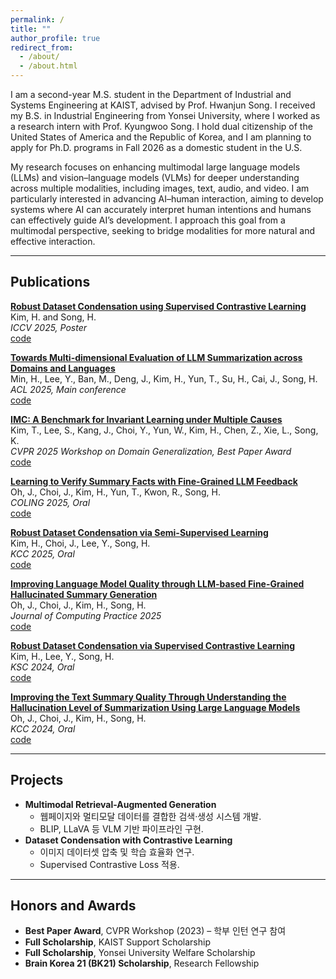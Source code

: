 ```yaml
---
permalink: /
title: ""
author_profile: true
redirect_from: 
  - /about/
  - /about.html
---
```


I am a second-year M.S. student in the Department of Industrial and Systems Engineering at KAIST, advised by Prof. Hwanjun Song. I received my B.S. in Industrial Engineering from Yonsei University, where I worked as a research intern with Prof. Kyungwoo Song. I hold dual citizenship of the United States of America and the Republic of Korea, and I am planning to apply for Ph.D. programs in Fall 2026 as a domestic student in the U.S.

My research focuses on enhancing multimodal large language models (LLMs) and vision–language models (VLMs) for deeper understanding across multiple modalities, including images, text, audio, and video. I am particularly interested in advancing AI–human interaction, aiming to develop systems where AI can accurately interpret human intentions and humans can effectively guide AI’s development. I approach this goal from a multimodal perspective, seeking to bridge modalities for more natural and effective interaction.

---

## Publications

[**Robust Dataset Condensation using Supervised Contrastive Learning**](LINK_TO_PAPER)  
Kim, H. and Song, H.  
*ICCV 2025, Poster*  
[code](LINK_TO_CODE)

[**Towards Multi-dimensional Evaluation of LLM Summarization across Domains and Languages**](LINK_TO_PAPER)  
Min, H., Lee, Y., Ban, M., Deng, J., Kim, H., Yun, T., Su, H., Cai, J., Song, H.  
*ACL 2025, Main conference*  
[code](LINK_TO_CODE)

[**IMC: A Benchmark for Invariant Learning under Multiple Causes**](LINK_TO_PAPER)  
Kim, T., Lee, S., Kang, J., Choi, Y., Yun, W., Kim, H., Chen, Z., Xie, L., Song, K.  
*CVPR 2025 Workshop on Domain Generalization, Best Paper Award*  
[code](LINK_TO_CODE)

[**Learning to Verify Summary Facts with Fine-Grained LLM Feedback**](LINK_TO_PAPER)  
Oh, J., Choi, J., Kim, H., Yun, T., Kwon, R., Song, H.  
*COLING 2025, Oral*  
[code](LINK_TO_CODE)

[**Robust Dataset Condensation via Semi-Supervised Learning**](LINK_TO_PAPER)  
Kim, H., Choi, J., Lee, Y., Song, H.  
*KCC 2025, Oral*  
[code](LINK_TO_CODE)

[**Improving Language Model Quality through LLM-based Fine-Grained Hallucinated Summary Generation**](LINK_TO_PAPER)  
Oh, J., Choi, J., Kim, H., Song, H.  
*Journal of Computing Practice 2025*  
[code](LINK_TO_CODE)

[**Robust Dataset Condensation via Supervised Contrastive Learning**](LINK_TO_PAPER)  
Kim, H., Lee, Y., Song, H.  
*KSC 2024, Oral*  
[code](LINK_TO_CODE)

[**Improving the Text Summary Quality Through Understanding the Hallucination Level of Summarization Using Large Language Models**](LINK_TO_PAPER)  
Oh, J., Choi, J., Kim, H., Song, H.  
*KCC 2024, Oral*  
[code](LINK_TO_CODE)

---

## Projects

- **Multimodal Retrieval-Augmented Generation**
  - 웹페이지와 멀티모달 데이터를 결합한 검색·생성 시스템 개발.
  - BLIP, LLaVA 등 VLM 기반 파이프라인 구현.
- **Dataset Condensation with Contrastive Learning**
  - 이미지 데이터셋 압축 및 학습 효율화 연구.
  - Supervised Contrastive Loss 적용.

---

## Honors and Awards

- **Best Paper Award**, CVPR Workshop (2023) – 학부 인턴 연구 참여
- **Full Scholarship**, KAIST Support Scholarship
- **Full Scholarship**, Yonsei University Welfare Scholarship
- **Brain Korea 21 (BK21) Scholarship**, Research Fellowship
